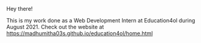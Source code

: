 Hey there!

This is my work done as a Web Development Intern at Education4ol during August 2021.
Check out the website at https://madhumitha03s.github.io/education4ol/home.html 
